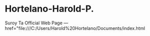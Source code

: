 # Hortelano-Harold-P. 
Suroy Ta Official Web Page — href="file:///C:/Users/Harold%20Hortelano/Documents/index.html
